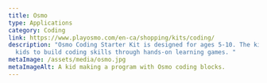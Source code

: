 ```yaml
---
title: Osmo
type: Applications
category: Coding
link: https://www.playosmo.com/en-ca/shopping/kits/coding/
description: "Osmo Coding Starter Kit is designed for ages 5-10. The kit helps
  kids to build coding skills through hands-on learning games. "
metaImage: /assets/media/osmo.jpg
metaImageAlt: A kid making a program with Osmo coding blocks.
---
```


